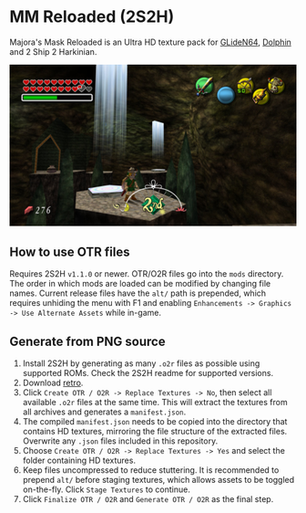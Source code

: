 # MM Reloaded (2S2H)
Majora's Mask Reloaded is an Ultra HD texture pack for [GLideN64](https://github.com/GhostlyDark/MM-Reloaded), [Dolphin](https://github.com/GhostlyDark/MM-Reloaded-Dolphin) and 2 Ship 2 Harkinian.

![](/mm-reloaded-2s2h.jpg)


## How to use OTR files
Requires 2S2H `v1.1.0` or newer. OTR/O2R files go into the `mods` directory. The order in which mods are loaded can be modified by changing file names. Current release files have the `alt/` path is prepended, which requires unhiding the menu with F1 and enabling `Enhancements -> Graphics -> Use Alternate Assets` while in-game.


## Generate from PNG source
1. Install 2S2H by generating as many `.o2r` files as possible using supported ROMs. Check the 2S2H readme for supported versions.
2. Download [retro](https://github.com/HarbourMasters/retro/releases/latest).
3. Click `Create OTR / O2R -> Replace Textures -> No`, then select all available `.o2r` files at the same time. This will extract the textures from all archives and generates a `manifest.json`.
4. The compiled `manifest.json` needs to be copied into the directory that contains HD textures, mirroring the file structure of the extracted files. Overwrite any `.json` files included in this repository.
5. Choose `Create OTR / O2R -> Replace Textures -> Yes` and select the folder containing HD textures.
6. Keep files uncompressed to reduce stuttering. It is recommended to prepend `alt/` before staging textures, which allows assets to be toggled on-the-fly. Click `Stage Textures` to continue.
7. Click `Finalize OTR / O2R` and `Generate OTR / O2R` as the final step.
